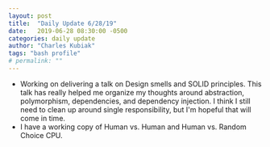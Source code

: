 ```yaml
---
layout: post
title:  "Daily Update 6/28/19"
date:   2019-06-28 08:30:00 -0500
categories: daily update
author: "Charles Kubiak"
tags: "bash profile"
# permalink: ""
---
```

<!-- {% highlight java %}
{% endhighlight %} -->
- Working on delivering a talk on Design smells and SOLID principles.  This talk has really helped me organize my thoughts around abstraction, polymorphism, dependencies, and dependency injection.  I think I still need to clean up around single responsibility, but I'm hopeful that will come in time.
- I have a working copy of Human vs. Human and Human vs. Random Choice CPU.

